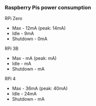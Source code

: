 ### Raspberry Pis power consumption

RPi Zero
- Max - 12mA (peak: 14mA)
- Idle - 9mA
- Shutdown - 0mA

RPi 3B
- Max - mA (peak: mA)
- Idle - mA
- Shutdown - mA

RPi 4
- Max - 36mA (peak: 40mA)
- Idle - 24mA
- Shutdown - mA
